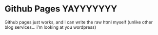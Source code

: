 # Github Pages YAYYYYYYY
Github pages just works, and I can write the raw html myself (unlike other blog services... i'm looking at you wordpress)
